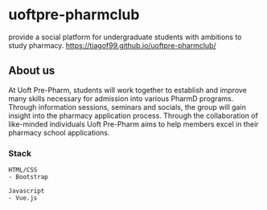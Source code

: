 # uoftpre-pharmclub
provide a social platform for undergraduate students with ambitions to study pharmacy.
https://tiagof99.github.io/uoftpre-pharmclub/

## About us
At Uoft Pre-Pharm, students will work together to establish and improve many skills necessary for admission into various PharmD programs. Through information sessions, seminars and socials, the group will gain insight into the pharmacy application process. Through the collaboration of like-minded individuals Uoft Pre-Pharm aims to help members excel in their pharmacy school applications.

### Stack
```
HTML/CSS
- Bootstrap

Javascript
- Vue.js
```
